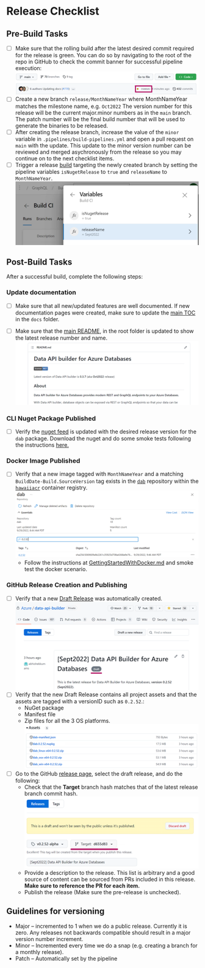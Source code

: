 # Release Checklist

## Pre-Build Tasks

- [ ] Make sure that the rolling build after the latest desired commit required for the release is green. You can do so by navigating to the root of the repo in GitHub to check the commit banner for successful pipeline execution: ![Main Branch Pipeline Status](MainRepoPipelineExecutionStatus.png)
- [ ] Create a new branch `release/MonthNameYear` where MonthNameYear matches the milestone name, e.g. `Oct2022` The version number for this release will be the current major.minor numbers as in the `main` branch. The patch number will be the final build number that will be used to generate the binaries to be released.
- [ ] After creating the release branch, increase the value of the `minor` variable in `.pipelines/build-pipelines.yml` and open a pull request on `main` with the update. This update to the minor version number can be reviewed and merged asychronously from the release so you may continue on to the next checklist items.
- [ ] Trigger a release [build](https://msdata.visualstudio.com/CosmosDB/_build?definitionId=18014) targeting the newly created branch by setting the pipeline variables `isNugetRelease` to `true` and `releaseName` to `MonthNameYear`. ![Update Pipeline Variables](PipelineVariables.png)

## Post-Build Tasks

After a successful build, complete the following steps:

### Update documentation

- [ ] Make sure that all new/updated features are well documented. If new documentation pages were created, make sure to update the [main TOC](../readme.md) in the `docs` folder.

- [ ] Make sure that the [main README](../../README.md), in the root folder is updated to show the latest release number and name. ![Main readme with updated version](./GitHub-Release-Main-Readme.png)

### CLI Nuget Package Published

- [ ] Verify the [nuget feed](https://msdata.visualstudio.com/CosmosDB/_artifacts/feed/DataApiBuilder) is updated with the desired release version for the `dab` package. Download the nuget and do some smoke tests following the instructions [here.](../getting-started/getting-started-dab-cli.md)

### Docker Image Published

- [ ] Verify that a new image tagged with `MonthNameYear` and a matching `BuildDate-Build.SourceVersion` tag exists in the [`dab`](https://ms.portal.azure.com/#view/Microsoft_Azure_ContainerRegistries/RepositoryBlade/id/%2Fsubscriptions%2Fb9c77f10-b438-4c32-9819-eef8a654e478%2FresourceGroups%2Fhawaii-demo-rg%2Fproviders%2FMicrosoft.ContainerRegistry%2Fregistries%2Fhawaiiacr/repository/dab) repository within the [`hawaiiacr`](https://ms.portal.azure.com/#@microsoft.onmicrosoft.com/resource/subscriptions/b9c77f10-b438-4c32-9819-eef8a654e478/resourceGroups/hawaii-demo-rg/providers/Microsoft.ContainerRegistry/registries/hawaiiacr/repository) container registry.
![Locate published dab container tag](Docker_Tag_Locate.png)
  - Follow the instructions at [GettingStartedWithDocker.md](GetStartedWithDocker.md) and smoke test the docker scenario.
  
### GitHub Release Creation and Publishing

- [ ] Verify that a new [Draft Release](https://github.com/Azure/data-api-builder/releases) was automatically created.
![GitHub Release Draft](GitHub-Release-Draft.png)
- [ ] Verify that the new Draft Release contains all project assets and that the assets are tagged with a versionID such as `0.2.52`.:
  - NuGet package
  - Manifest file
  - Zip files for all the 3 OS platforms. 
  ![GitHub Release Assets](GitHub-Release-Assets.png)
- [ ] Go to the GitHub [release page](https://github.com/Azure/data-api-builder/releases), select the draft release, and do the following:
  - Check that the **Target** branch hash matches that of the latest release branch commit hash.
  ![GitHub Release Target Branch Hash](GitHub-Release-TargetBranch.png)
  - Provide a description to the release. This list is arbitrary and a good source of content can be sourced from PRs included in this release. **Make sure to reference the PR for each item.**
  - Publish the release (Make sure the pre-release is unchecked).

## Guidelines for versioning

- Major – incremented to 1 when we do a public release. Currently it is zero. Any releases not backwards compatible should result in a major version number increment.
- Minor – Incremented every time we do a snap (e.g. creating a branch for a monthly release).
- Patch – Automatically set by the pipeline
